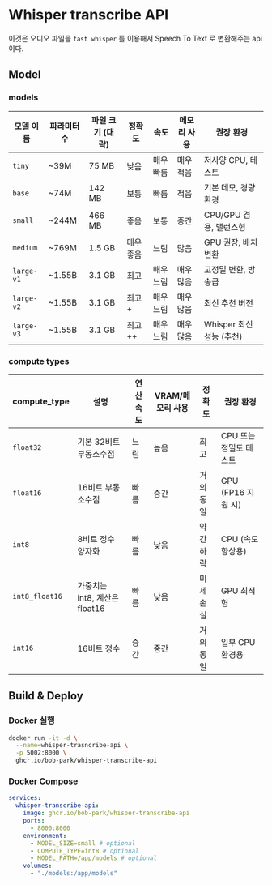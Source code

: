 # Whisper transcribe API

이것은 오디오 파일을 `fast whisper` 를 이용해서 Speech To Text 로 변환해주는 api 이다.

## Model

### models

| 모델 이름      | 파라미터 수 | 파일 크기 (대략) | 정확도   | 속도    | 메모리 사용 | 권장 환경              |
|------------|--------|------------|-------|-------|--------|--------------------|
| `tiny`     | ~39M   | 75 MB      | 낮음    | 매우 빠름 | 매우 적음  | 저사양 CPU, 테스트       |
| `base`     | ~74M   | 142 MB     | 보통    | 빠름    | 적음     | 기본 데모, 경량 환경       |
| `small`    | ~244M  | 466 MB     | 좋음    | 보통    | 중간     | CPU/GPU 겸용, 밸런스형   |
| `medium`   | ~769M  | 1.5 GB     | 매우 좋음 | 느림    | 많음     | GPU 권장, 배치 변환      |
| `large-v1` | ~1.55B | 3.1 GB     | 최고    | 매우 느림 | 매우 많음  | 고정밀 변환, 방송급        |
| `large-v2` | ~1.55B | 3.1 GB     | 최고+   | 매우 느림 | 매우 많음  | 최신 추천 버전           |
| `large-v3` | ~1.55B | 3.1 GB     | 최고++  | 매우 느림 | 매우 많음  | Whisper 최신 성능 (추천) |

### compute types

| compute_type   | 설명                     | 연산 속도 | VRAM/메모리 사용 | 정확도   | 권장 환경           |
|----------------|------------------------|-------|-------------|-------|-----------------|
| `float32`      | 기본 32비트 부동소수점          | 느림    | 높음          | 최고    | CPU 또는 정밀도 테스트  |
| `float16`      | 16비트 부동소수점             | 빠름    | 중간          | 거의 동일 | GPU (FP16 지원 시) |
| `int8`         | 8비트 정수 양자화             | 빠름    | 낮음          | 약간 하락 | CPU (속도 향상용)    |
| `int8_float16` | 가중치는 int8, 계산은 float16 | 빠름    | 낮음          | 미세 손실 | GPU 최적형         |
| `int16`        | 16비트 정수                | 중간    | 중간          | 거의 동일 | 일부 CPU 환경용      |

## Build & Deploy

### Docker 실행

```bash
docker run -it -d \
  --name=whisper-trasncribe-api \
  -p 5002:8000 \
  ghcr.io/bob-park/whisper-transcribe-api
```

### Docker Compose

```yaml
services:
  whisper-transcribe-api:
    image: ghcr.io/bob-park/whisper-transcribe-api
    ports:
      - 8000:8000
    environment:
      - MODEL_SIZE=small # optional
      - COMPUTE_TYPE=int8 # optional
      - MODEL_PATH=/app/models # optional
    volumes:
      - "./models:/app/models"
```